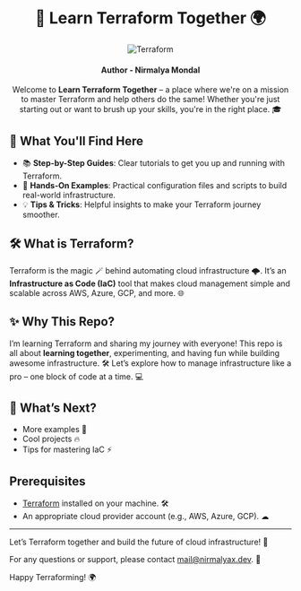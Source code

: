 
<center>

# 🚀 Learn Terraform Together 🌍

![Terraform](https://www.vectorlogo.zone/logos/terraformio/terraformio-icon.svg)

#### Author -  Nirmalya Mondal

Welcome to **Learn Terraform Together** – a place where we're on a mission to master Terraform and help others do the same! Whether you're just starting out or want to brush up your skills, you're in the right place. 🎓

</center>

## 🌟 What You'll Find Here
- 📚 **Step-by-Step Guides**: Clear tutorials to get you up and running with Terraform.
- 🔧 **Hands-On Examples**: Practical configuration files and scripts to build real-world infrastructure.
- 💡 **Tips & Tricks**: Helpful insights to make your Terraform journey smoother.

## 🛠 What is Terraform?
Terraform is the magic 🪄 behind automating cloud infrastructure 🌩️. It’s an **Infrastructure as Code (IaC)** tool that makes cloud management simple and scalable across AWS, Azure, GCP, and more. 🌐

## ✨ Why This Repo?
I’m learning Terraform and sharing my journey with everyone! This repo is all about **learning together**, experimenting, and having fun while building awesome infrastructure. 🛠️ Let’s explore how to manage infrastructure like a pro – one block of code at a time. 💻

## 🚧 What’s Next?
- More examples 🎯
- Cool projects 🔥
- Tips for mastering IaC ⚡

## Prerequisites

- [Terraform](https://www.terraform.io/downloads.html) installed on your machine. 🛠️
- An appropriate cloud provider account (e.g., AWS, Azure, GCP). ☁
---

Let’s Terraform together and build the future of cloud infrastructure! 💪

For any questions or support, please contact [mail@nirmalyax.dev](mailto:mail@nirmalyax.dev). 📧

Happy Terraforming! 🌍
